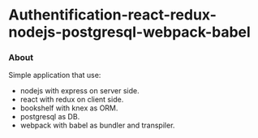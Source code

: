 # Authentification-react-redux-nodejs-postgresql-webpack-babel

### About
Simple application that use:
  * nodejs with express on server side.
  * react with redux on client side.
  * bookshelf with knex as ORM.
  * postgresql as DB.
  * webpack with babel as bundler and transpiler.